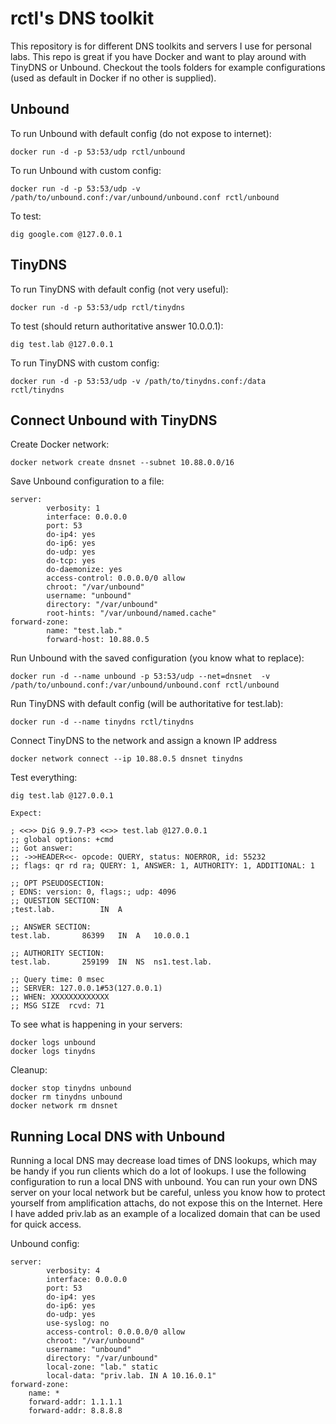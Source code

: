 # rctl's DNS toolkit

This repository is for different DNS toolkits and servers I use for personal labs. This repo is great if you have Docker and want to play around with TinyDNS or Unbound. Checkout the tools folders for example configurations (used as default in Docker if no other is supplied).

## Unbound

To run Unbound with default config (do not expose to internet):

```
docker run -d -p 53:53/udp rctl/unbound
```

To run Unbound with custom config:

```
docker run -d -p 53:53/udp -v /path/to/unbound.conf:/var/unbound/unbound.conf rctl/unbound
```

To test:

```
dig google.com @127.0.0.1
```

## TinyDNS

To run TinyDNS with default config (not very useful):

```
docker run -d -p 53:53/udp rctl/tinydns
```

To test (should return authoritative answer 10.0.0.1):

```
dig test.lab @127.0.0.1
```

To run TinyDNS with custom config:

```
docker run -d -p 53:53/udp -v /path/to/tinydns.conf:/data  rctl/tinydns
```

## Connect Unbound with TinyDNS

Create Docker network:
```
docker network create dnsnet --subnet 10.88.0.0/16
````

Save Unbound configuration to a file:
```
server:
        verbosity: 1
        interface: 0.0.0.0
        port: 53
        do-ip4: yes
        do-ip6: yes
        do-udp: yes
        do-tcp: yes
        do-daemonize: yes
        access-control: 0.0.0.0/0 allow
        chroot: "/var/unbound"
        username: "unbound"
        directory: "/var/unbound"
        root-hints: "/var/unbound/named.cache"
forward-zone:
        name: "test.lab."
        forward-host: 10.88.0.5
```
Run Unbound with the saved configuration (you know what to replace):
```
docker run -d --name unbound -p 53:53/udp --net=dnsnet  -v /path/to/unbound.conf:/var/unbound/unbound.conf rctl/unbound
```
Run TinyDNS with default config (will be authoritative for test.lab):
```
docker run -d --name tinydns rctl/tinydns
```
Connect TinyDNS to the network and assign a known IP address
```
docker network connect --ip 10.88.0.5 dnsnet tinydns
```
Test everything:
```
dig test.lab @127.0.0.1

Expect:

; <<>> DiG 9.9.7-P3 <<>> test.lab @127.0.0.1
;; global options: +cmd
;; Got answer:
;; ->>HEADER<<- opcode: QUERY, status: NOERROR, id: 55232
;; flags: qr rd ra; QUERY: 1, ANSWER: 1, AUTHORITY: 1, ADDITIONAL: 1

;; OPT PSEUDOSECTION:
; EDNS: version: 0, flags:; udp: 4096
;; QUESTION SECTION:
;test.lab.			IN	A

;; ANSWER SECTION:
test.lab.		86399	IN	A	10.0.0.1

;; AUTHORITY SECTION:
test.lab.		259199	IN	NS	ns1.test.lab.

;; Query time: 0 msec
;; SERVER: 127.0.0.1#53(127.0.0.1)
;; WHEN: XXXXXXXXXXXXX
;; MSG SIZE  rcvd: 71
```
To see what is happening in your servers:
```
docker logs unbound
docker logs tinydns
```
Cleanup:
```
docker stop tinydns unbound
docker rm tinydns unbound
docker network rm dnsnet
```

## Running Local DNS with Unbound

Running a local DNS may decrease load times of DNS lookups, which may be handy if you run clients which do a lot of lookups. I use the following configuration to run a local DNS with unbound. You can run your own DNS server on your local network but be careful, unless you know how to protect yourself from amplification attachs, do not expose this on the Internet. Here I have added priv.lab as an example of a localized domain that can be used for quick access.

Unbound config:

```
server:
        verbosity: 4
        interface: 0.0.0.0
        port: 53
        do-ip4: yes
        do-ip6: yes
        do-udp: yes
        use-syslog: no
        access-control: 0.0.0.0/0 allow
        chroot: "/var/unbound"
        username: "unbound"
        directory: "/var/unbound"
        local-zone: "lab." static
        local-data: "priv.lab. IN A 10.16.0.1"
forward-zone:
    name: *
    forward-addr: 1.1.1.1
    forward-addr: 8.8.8.8
```
